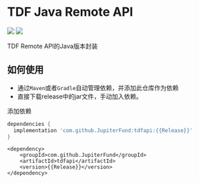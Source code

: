 # TDF Java Remote API

[![](https://jitpack.io/v/JupiterFund/tdfapi.svg)](https://jitpack.io/#JupiterFund/tdfapi)
[![](https://jitci.com/gh/JupiterFund/tdfapi/svg)](https://jitci.com/gh/JupiterFund/tdfapi)

TDF Remote API的Java版本封装

## 如何使用

* 通过`Maven`或者`Gradle`自动管理依赖，并添加此仓库作为依赖
* 直接下载release中的jar文件，手动加入依赖。

添加依赖

```gradle
dependencies {
  implementation 'com.github.JupiterFund:tdfapi:{{Release}}'
}
```

```maven
<dependency>
    <groupId>com.github.JupiterFund</groupId>
    <artifactId>tdfapi</artifactId>
    <version>{{Release}}</version>
</dependency>
```
